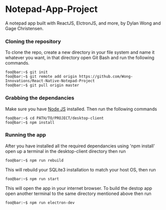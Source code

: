 # Notepad-App-Project
A notepad app built with ReactJS, ElctronJS, and more, by Dylan Wong and Gage Christensen.

<!-- ### Setting up your development environment

To setup React Native on Windows, follow the steps listed on [this blog](https://shift.infinite.red/getting-started-with-react-native-development-on-windows-90d85a72ae65 "React Native Setup for Windows"), otherwise find a tutorial for your OS. -->

### Cloning the repository

To clone the repo, create a new directory in your file system and name it whatever you want, in that directory open Git Bash and run the following commands.
```console
foo@bar:~$ git init
foo@bar:~$ git remote add origin https://github.com/Wong-Innovations/React-Native-Notepad-Project
foo@bar:~$ git pull origin master
```

### Grabbing the dependancies

Make sure you have [Node JS](https://nodejs.org/en/ "") installed. Then run the following commands
```console
foo@bar:~$ cd PATH/TO/PROJECT/desktop-client
foo@bar:~$ npm install
```

### Running the app

After you have installed all the required dependancies using 'npm install' open up a terminal in the desktop-client directory then run
```console
foo@bar:~$ npm run rebuild
```

This will rebuild your SQLite3 installation to match your host OS, then run
```console
foo@bar:~$ npm run start
```
This will open the app in your internet browser. To build the destop app open another terminal to the same directory mentioned above then run
```console
foo@bar:~$ npm run electron-dev
```